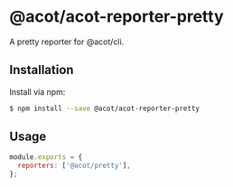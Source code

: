 # @acot/acot-reporter-pretty

A pretty reporter for @acot/cli.

## Installation

Install via npm:

```bash
$ npm install --save @acot/acot-reporter-pretty
```

## Usage

```javascript
module.exports = {
  reporters: ['@acot/pretty'],
};
```
